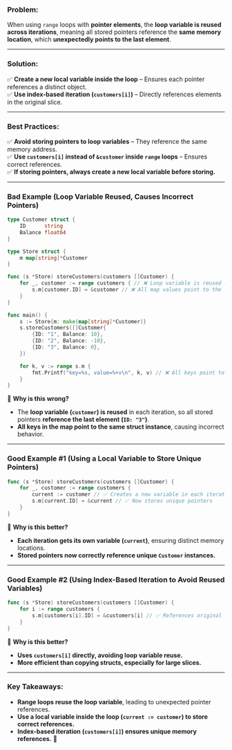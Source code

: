 ### **Problem:**

When using `range` loops with **pointer elements**, the **loop variable is reused across iterations**, meaning all stored pointers reference the **same memory location**, which **unexpectedly points to the last element**.

---

### **Solution:**

✅ **Create a new local variable inside the loop** – Ensures each pointer references a distinct object.  
✅ **Use index-based iteration (`customers[i]`)** – Directly references elements in the original slice.

---

### **Best Practices:**

✅ **Avoid storing pointers to loop variables** – They reference the same memory address.  
✅ **Use `customers[i]` instead of `&customer` inside `range` loops** – Ensures correct references.  
✅ **If storing pointers, always create a new local variable before storing.**

---

### **Bad Example (Loop Variable Reused, Causes Incorrect Pointers)**

```go
type Customer struct {
	ID      string
	Balance float64
}

type Store struct {
	m map[string]*Customer
}

func (s *Store) storeCustomers(customers []Customer) {
	for _, customer := range customers { // ❌ Loop variable is reused across iterations
		s.m[customer.ID] = &customer // ❌ All map values point to the last element
	}
}

func main() {
	s := Store{m: make(map[string]*Customer)}
	s.storeCustomers([]Customer{
		{ID: "1", Balance: 10},
		{ID: "2", Balance: -10},
		{ID: "3", Balance: 0},
	})

	for k, v := range s.m {
		fmt.Printf("key=%s, value=%+v\n", k, v) // ❌ All keys point to the last struct
	}
}
```

🔴 **Why is this wrong?**

- The **loop variable (`customer`) is reused** in each iteration, so all stored pointers **reference the last element (`ID: "3"`)**.
- **All keys in the map point to the same struct instance**, causing incorrect behavior.

---

### **Good Example #1 (Using a Local Variable to Store Unique Pointers)**

```go
func (s *Store) storeCustomers(customers []Customer) {
	for _, customer := range customers {
		current := customer // ✅ Creates a new variable in each iteration
		s.m[current.ID] = &current // ✅ Now stores unique pointers
	}
}
```

🔵 **Why is this better?**

- **Each iteration gets its own variable (`current`)**, ensuring distinct memory locations.
- **Stored pointers now correctly reference unique `Customer` instances.**

---

### **Good Example #2 (Using Index-Based Iteration to Avoid Reused Variables)**

```go
func (s *Store) storeCustomers(customers []Customer) {
	for i := range customers {
		s.m[customers[i].ID] = &customers[i] // ✅ References original slice elements
	}
}
```

🔵 **Why is this better?**

- **Uses `customers[i]` directly, avoiding loop variable reuse.**
- **More efficient than copying structs, especially for large slices.**

---

### **Key Takeaways:**

- **Range loops reuse the loop variable**, leading to unexpected pointer references.
- **Use a local variable inside the loop (`current := customer`) to store correct references.**
- **Index-based iteration (`customers[i]`) ensures unique memory references.** 🚀